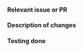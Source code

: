 <!--
Please use a PR title that conforms to *conventional commits*: "<commit_type>: Describe your change"; for example: "fix: prevent race condition". Some other commit types are: fix, feat, ci, doc, refactor...
For a full list of commit types visit https://www.conventionalcommits.org/en/v1.0.0/
-->

#### Relevant issue or PR
<!-- If the changes resolve an issue or follow some other PR, link to them here. Only link something if it is directly relevant. -->

#### Description of changes
<!-- Add a high-level description of changes, focusing on the *what* and *why*. -->

#### Testing done
<!-- Describe how the changes were tested; e.g., "CI passes", "Tested manually in stagingrepo#123", screenshots of a terminal session that verify the changes, or any other evidence of testing the changes. -->
